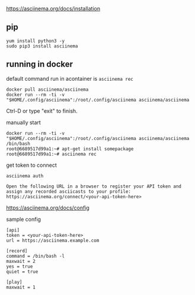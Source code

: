 https://asciinema.org/docs/installation

## pip
```
yum install python3 -y
sudo pip3 install asciinema
```

## running in  docker 
default command run in acontainer is `asciinema rec`

```
docker pull asciinema/asciinema
docker run --rm -ti -v "$HOME/.config/asciinema":/root/.config/asciinema asciinema/asciinema
```
Ctrl-D or type "exit" to finish.


manually start 
```
docker run --rm -ti -v "$HOME/.config/asciinema":/root/.config/asciinema asciinema/asciinema /bin/bash
root@6689517d99a1:~# apt-get install somepackage
root@6689517d99a1:~# asciinema rec
```


get token to connect 
```
asciinema auth
```
```
Open the following URL in a browser to register your API token and assign any recorded asciicasts to your profile:
https://asciinema.org/connect/<your-api-token-here>
```


https://asciinema.org/docs/config

sample config
```
[api]
token = <your-api-token-here>
url = https://asciinema.example.com

[record]
command = /bin/bash -l
maxwait = 2
yes = true
quiet = true

[play]
maxwait = 1
```
